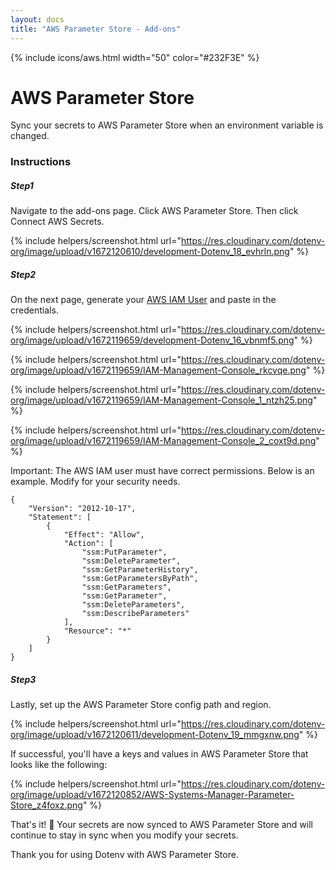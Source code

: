 ```yaml
---
layout: docs
title: "AWS Parameter Store - Add-ons"
---
```


{% include icons/aws.html width="50" color="#232F3E" %}

# AWS Parameter Store

Sync your secrets to AWS Parameter Store when an environment variable is changed.

### Instructions

##### Step1

Navigate to the add-ons page. Click AWS Parameter Store. Then click Connect AWS Secrets.

{% include helpers/screenshot.html url="https://res.cloudinary.com/dotenv-org/image/upload/v1672120610/development-Dotenv_18_evhrln.png" %}

##### Step2

On the next page, generate your [AWS IAM User](https://us-east-1.console.aws.amazon.com/iamv2/home#/users) and paste in the credentials.

{% include helpers/screenshot.html url="https://res.cloudinary.com/dotenv-org/image/upload/v1672119659/development-Dotenv_16_vbnmf5.png" %}

{% include helpers/screenshot.html url="https://res.cloudinary.com/dotenv-org/image/upload/v1672119659/IAM-Management-Console_rkcvqe.png" %}

{% include helpers/screenshot.html url="https://res.cloudinary.com/dotenv-org/image/upload/v1672119659/IAM-Management-Console_1_ntzh25.png" %}

{% include helpers/screenshot.html url="https://res.cloudinary.com/dotenv-org/image/upload/v1672119659/IAM-Management-Console_2_coxt9d.png" %}

Important: The AWS IAM user must have correct permissions. Below is an example. Modify for your security needs.

```
{
    "Version": "2012-10-17",
    "Statement": [
        {
            "Effect": "Allow",
            "Action": [
                "ssm:PutParameter",
                "ssm:DeleteParameter",
                "ssm:GetParameterHistory",
                "ssm:GetParametersByPath",
                "ssm:GetParameters",
                "ssm:GetParameter",
                "ssm:DeleteParameters",
                "ssm:DescribeParameters"
            ],
            "Resource": "*"
        }
    ]
}
```

##### Step3

Lastly, set up the AWS Parameter Store config path and region.

{% include helpers/screenshot.html url="https://res.cloudinary.com/dotenv-org/image/upload/v1672120611/development-Dotenv_19_mmgxnw.png" %}

If successful, you'll have a keys and values in AWS Parameter Store that looks like the following:

{% include helpers/screenshot.html url="https://res.cloudinary.com/dotenv-org/image/upload/v1672120852/AWS-Systems-Manager-Parameter-Store_z4foxz.png" %}

That's it! 🎉 Your secrets are now synced to AWS Parameter Store and will continue to stay in sync when you modify your secrets.

Thank you for using Dotenv with AWS Parameter Store.
